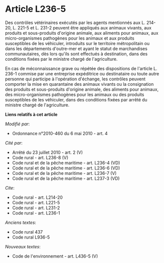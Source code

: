 # Article L236-5

Des contrôles vétérinaires exécutés par les agents mentionnés aux L. 214-20, L. 221-5 et L. 231-2 peuvent être appliqués aux
animaux vivants, aux produits et sous-produits d'origine animale, aux aliments pour animaux, aux micro-organismes pathogènes
pour les animaux et aux produits susceptibles de les véhiculer, introduits sur le territoire métropolitain ou dans les
départements d'outre-mer et ayant le statut de marchandises communautaires, dès lors qu'ils sont effectués à destination,
dans des conditions fixées par le ministre chargé de l'agriculture. 

En cas de méconnaissance grave ou répétée des dispositions de l'article L. 236-1 commise par une entreprise expéditrice ou
destinataire ou toute autre personne qui participe à l'opération d'échange, les contrôles peuvent comporter la mise en
quarantaine des animaux vivants ou la consignation des produits et sous-produits d'origine animale, des aliments pour
animaux, des micro-organismes pathogènes pour les animaux ou des produits susceptibles de les véhiculer, dans des conditions
fixées par arrêté du ministre chargé de l'agriculture.

**Liens relatifs à cet article**

_Modifié par_:

  - Ordonnance n°2010-460 du 6 mai 2010 - art. 4

_Cité par_:

  - Arrêté du 23 juillet 2010 - art. 2 (V)
  - Code rural - art. L236-8 (V)
  - Code rural et de la pêche maritime - art. L236-4 (VD)
  - Code rural et de la pêche maritime - art. L236-6 (VD)
  - Code rural et de la pêche maritime - art. L236-7 (V)
  - Code rural et de la pêche maritime - art. L237-3 (VD)

_Cite_:

  - Code rural - art. L214-20
  - Code rural - art. L221-5
  - Code rural - art. L231-2
  - Code rural - art. L236-1

_Anciens textes_:

  - Code rural 437
  - Code rural L936-5

_Nouveaux textes_:

  - Code de l'environnement - art. L436-5 (V)
